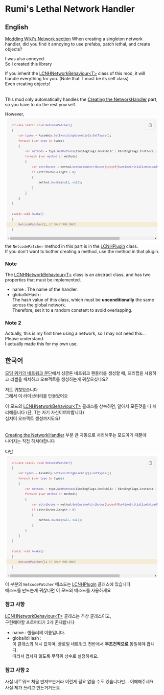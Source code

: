 # Rumi's Lethal Network Handler

## English

[LCNHNetworkBehaviour&lt;T&gt;]: https://github.com/Rumi727/Rumis-Lethal-Network-Handler/blob/main/API/LCNHNetworkBehaviour%601.cs
[Wiki]: https://lethal.wiki/dev/advanced/networking#creating-the-networkhandler
[LCNHPlugin]: https://github.com/Rumi727/Rumis-Lethal-Network-Handler/blob/main/LCNHPlugin.cs

[Modding Wiki's Network section][Wiki] When creating a singleton network handler, did you find it annoying to use prefabs, patch lethal, and create objects?

I was also annoyed \
So I created this library

If you inherit the [LCNHNetworkBehaviour&lt;T&gt;] class of this mod, it will handle everything for you. (Note that T must be its self class)\
Even creating objects!
\
\
\
This mod only automatically handles the [Creating the NetworkHandler][wiki] part,\
so you have to do the rest yourself.

However, ![alt text](https://github.com/Rumi727/Rumis-Lethal-Network-Handler/raw/main/image.png) the ``NetcodePatcher`` method in this part is in the [LCNHPlugin] class.\
If you don't want to bother creating a method, use the method in that plugin.

### Note

The [LCNHNetworkBehaviour&lt;T&gt;] class is an abstract class, and has two properties that must be implemented.

* name : The name of the handler.
* globalIdHash : \
The hash value of this class, which must be **unconditionally** the same across the global network.\
Therefore, set it to a random constant to avoid overlapping.

### Note 2

Actually, this is my first time using a network, so I may not need this...  Please understand.\
I actually made this for my own use.

## 한국어

[모딩 위키의 네트워크 문단][Wiki]에서 싱글톤 네트워크 핸들러를 생성할 때, 프리팹을 사용하고 리썰을 패치하고 오브젝트를 생성하는게 귀찮으셨나요?

저도 귀찮았습니다\
그래서 이 라이브러리를 만들었어요

이 모드의 [LCNHNetworkBehaviour&lt;T&gt;] 클래스를 상속하면, 알아서 모든것을 다 처리해줍니다 (단, T는 자기 자신이여야합니다)\
심지어 오브젝트 생성까지도요!
\
\
\
[Creating the NetworkHandler][wiki] 부분 만 자동으로 처리해주는 모드이기 때문에\
나머지는 직접 하셔야합니다

다만 ![alt text](https://github.com/Rumi727/Rumis-Lethal-Network-Handler/raw/main/image.png) 이 부분의 ``NetcodePatcher`` 메소드는 [LCNHPlugin] 클래스에 있습니다\
메소드를 만드는게 귀찮다면 이 모드의 메소드를 사용하세요

### 참고 사항

[LCNHNetworkBehaviour&lt;T&gt;] 클래스는 추상 클래스이고,\
구현해야할 프로퍼티가 2개 존재합니다

* name : 핸들러의 이름입니다.
* globalIdHash : \
이 클래스의 해시 값이며, 글로벌 네트워크 전반에서  **무조건적으로** 동일해야 합니다.\
따라서 겹치지 않도록 무작위 상수로 설정하세요.

### 참고 사항 2

사실 네트워크 처음 만져보는거라 이런게 필요 없을 수도 있습니다만... 이해해주세요\
사실 제가 쓰려고 만든거거든요
